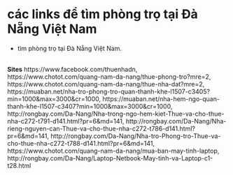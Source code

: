 các links để tìm phòng trọ tại Đà Nẵng Việt Nam
=================
- tìm phòng trọ tại Đà Nẵng Việt Nam.
<br/>
<b>Sites</b>
	https://www.facebook.com/thuenhadn,
	https://www.chotot.com/quang-nam-da-nang/thue-phong-tro?mre=2,
	https://www.chotot.com/quang-nam-da-nang/thue-nha-dat?mre=2,
	https://muaban.net/nha-tro-phong-tro-quan-thanh-khe-l1507-c3405?min=1000&max=3000&cr=1000,
	https://muaban.net/nha-hem-ngo-quan-thanh-khe-l1507-c3407?min=1000&max=3000&cr=1000,
	http://rongbay.com/Da-Nang/Nha-trong-ngo-hem-kiet-Thue-va-cho-thue-nha-c272-t791-d141.html?pr=6&md=141,
	http://rongbay.com/Da-Nang/Nha-rieng-nguyen-can-Thue-va-cho-thue-nha-c272-t786-d141.html?pr=6&md=141,
	http://rongbay.com/Da-Nang/Nha-tro-Phong-tro-Thue-va-cho-thue-nha-c272-t788-d141.html?pr=6&md=141,
	https://www.chotot.com/quang-nam-da-nang/mua-ban-may-tinh-laptop,
	http://rongbay.com/Da-Nang/Laptop-Netbook-May-tinh-va-Laptop-c1-t28.html